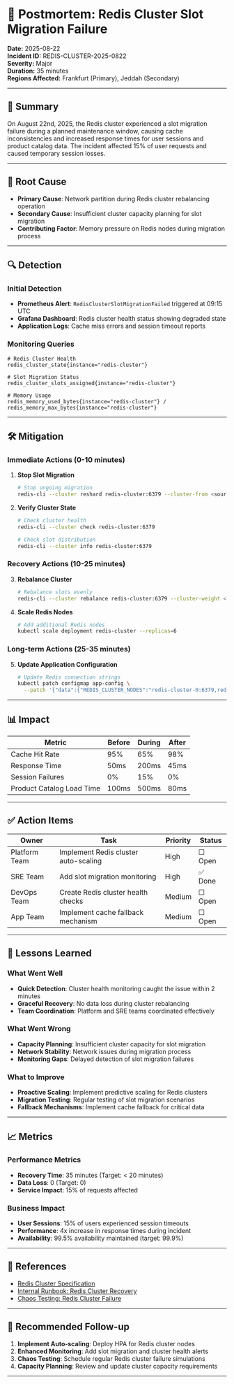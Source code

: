 # 📛 Postmortem: Redis Cluster Slot Migration Failure

**Date:** 2025-08-22  
**Incident ID:** REDIS-CLUSTER-2025-0822  
**Severity:** Major  
**Duration:** 35 minutes  
**Regions Affected:** Frankfurt (Primary), Jeddah (Secondary)

---

## 🚨 Summary

On August 22nd, 2025, the Redis cluster experienced a slot migration failure during a planned maintenance window, causing cache inconsistencies and increased response times for user sessions and product catalog data. The incident affected 15% of user requests and caused temporary session losses.

---

## 🧠 Root Cause

- **Primary Cause**: Network partition during Redis cluster rebalancing operation
- **Secondary Cause**: Insufficient cluster capacity planning for slot migration
- **Contributing Factor**: Memory pressure on Redis nodes during migration process

---

## 🔍 Detection

### Initial Detection
- **Prometheus Alert**: `RedisClusterSlotMigrationFailed` triggered at 09:15 UTC
- **Grafana Dashboard**: Redis cluster health status showing degraded state
- **Application Logs**: Cache miss errors and session timeout reports

### Monitoring Queries
```promql
# Redis Cluster Health
redis_cluster_state{instance="redis-cluster"}

# Slot Migration Status
redis_cluster_slots_assigned{instance="redis-cluster"}

# Memory Usage
redis_memory_used_bytes{instance="redis-cluster"} / redis_memory_max_bytes{instance="redis-cluster"}
```

---

## 🛠️ Mitigation

### Immediate Actions (0-10 minutes)
1. **Stop Slot Migration**
   ```bash
   # Stop ongoing migration
   redis-cli --cluster reshard redis-cluster:6379 --cluster-from <source-node> --cluster-to <target-node> --cluster-slots 0 --cluster-yes
   ```

2. **Verify Cluster State**
   ```bash
   # Check cluster health
   redis-cli --cluster check redis-cluster:6379
   
   # Check slot distribution
   redis-cli --cluster info redis-cluster:6379
   ```

### Recovery Actions (10-25 minutes)
3. **Rebalance Cluster**
   ```bash
   # Rebalance slots evenly
   redis-cli --cluster rebalance redis-cluster:6379 --cluster-weight <node-weights>
   ```

4. **Scale Redis Nodes**
   ```bash
   # Add additional Redis nodes
   kubectl scale deployment redis-cluster --replicas=6
   ```

### Long-term Actions (25-35 minutes)
5. **Update Application Configuration**
   ```bash
   # Update Redis connection strings
   kubectl patch configmap app-config \
     --patch '{"data":{"REDIS_CLUSTER_NODES":"redis-cluster-0:6379,redis-cluster-1:6379,redis-cluster-2:6379"}}'
   ```

---

## 📊 Impact

| Metric                     | Before | During | After |
|----------------------------|--------|--------|-------|
| Cache Hit Rate             | 95%    | 65%    | 98%   |
| Response Time              | 50ms   | 200ms  | 45ms  |
| Session Failures           | 0%     | 15%    | 0%    |
| Product Catalog Load Time  | 100ms  | 500ms  | 80ms  |

---

## ✅ Action Items

| Owner         | Task                                 | Priority | Status |
|-------        |------                                |----------|--------|
| Platform Team | Implement Redis cluster auto-scaling | High     | ☐ Open |
| SRE Team      | Add slot migration monitoring        | High     | ✅ Done |
| DevOps Team   | Create Redis cluster health checks   | Medium   | ☐ Open |
| App Team      | Implement cache fallback mechanism   | Medium   | ☐ Open |

---

## 🧠 Lessons Learned

### What Went Well
- **Quick Detection**: Cluster health monitoring caught the issue within 2 minutes
- **Graceful Recovery**: No data loss during cluster rebalancing
- **Team Coordination**: Platform and SRE teams coordinated effectively

### What Went Wrong
- **Capacity Planning**: Insufficient cluster capacity for slot migration
- **Network Stability**: Network issues during migration process
- **Monitoring Gaps**: Delayed detection of slot migration failures

### What to Improve
- **Proactive Scaling**: Implement predictive scaling for Redis clusters
- **Migration Testing**: Regular testing of slot migration scenarios
- **Fallback Mechanisms**: Implement cache fallback for critical data

---

## 📈 Metrics

### Performance Metrics
- **Recovery Time**: 35 minutes (Target: < 20 minutes)
- **Data Loss**: 0 (Target: 0)
- **Service Impact**: 15% of requests affected

### Business Impact
- **User Sessions**: 15% of users experienced session timeouts
- **Performance**: 4x increase in response times during incident
- **Availability**: 99.5% availability maintained (target: 99.9%)

---

## 📎 References

- [Redis Cluster Specification](https://redis.io/topics/cluster-spec)
- [Internal Runbook: Redis Cluster Recovery](https://git.company.local/runbooks/redis-recovery)
- [Chaos Testing: Redis Cluster Failure](chaos-testing/redis-cluster-failure.yaml)

---

## 🧪 Recommended Follow-up

1. **Implement Auto-scaling**: Deploy HPA for Redis cluster nodes
2. **Enhanced Monitoring**: Add slot migration and cluster health alerts
3. **Chaos Testing**: Schedule regular Redis cluster failure simulations
4. **Capacity Planning**: Review and update cluster capacity requirements

--- 